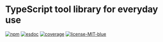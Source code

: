 # TypeScript tool library for everyday use

[![npm](https://img.shields.io/npm/v/@liuli-util/async.svg?color=red&label=npm)](https://www.npmjs.com/package/rx-util) [![esdoc](https://img.shields.io/badge/document-98%25-brightgreen.svg)](https://rx-util.rxliuli.com/) [![coverage](https://img.shields.io/badge/coverage-86%25-informational.svg)](https://rx-util.rxliuli.com/coverage/lcov-report/) [![license-MIT-blue](https://img.shields.io/badge/license-MIT-blue.svg)](https://opensource.org/licenses/MIT)
